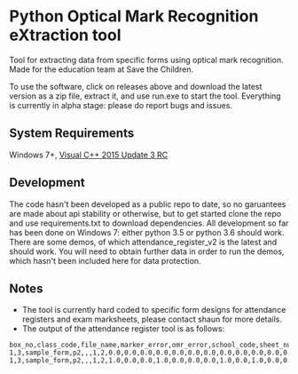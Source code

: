 # Python Optical Mark Recognition eXtraction tool

Tool for extracting data from specific forms using optical mark recognition. Made for the education team at Save the Children.

To use the software, click on releases above and download the latest version as a zip file, extract it, and use run.exe to start the tool. Everything is currently in alpha stage: please do report bugs and issues.

## System Requirements
Windows 7+, [Visual C++ 2015 Update 3 RC](https://www.microsoft.com/en-us/download/details.aspx?id=52685)

## Development
The code hasn't been developed as a public repo to date, so no garuantees are made about api stability or otherwise, but to get started clone the repo and use requirements.txt to download dependencies. All development so far has been done on Windows 7: either python 3.5 or python 3.6 should work. There are some demos, of which attendance_register_v2 is the latest and should work. You will need to obtain further data in order to run the demos, which hasn't been included here for data protection.

## Notes
- The tool is currently hard coded to specific form designs for attendance registers and exam marksheets, please contact shaun for more details.
- The output of the attendance register tool is as follows:
```
box_no,class_code,file_name,marker_error,omr_error,school_code,sheet_number,1,2,3,4,5,6,7,8,9,10,11,12,13,14,15,16,17,18,19,20,21,22,23,24,25,26,27,28,29,30,31,student_number
1,3,sample_form,p2,,,1,2,0.0,0.0,0.0,0.0,0.0,0.0,0.0,0.0,0.0,0.0,0.0,0.0,0.0,0.0,0.0,0.0,0.0,0.0,0.0,0.0,0.0,0.0,0.0,0.0,0.0,0.0,0.0,0.0,0.0,0.0,0.0,46
1,3,sample_form,p2,,,1,2,1.0,0.0,0.0,1.0,0.0,0.0,0.0,1.0,0.0,1.0,0.0,0.0,1.0,0.0,0.0,1.0,0.0,1.0,0.0,0.0,1.0,0.0,0.0,1.0,0.0,0.0,0.0,1.0,0.0,0.0,0.0,47
```
